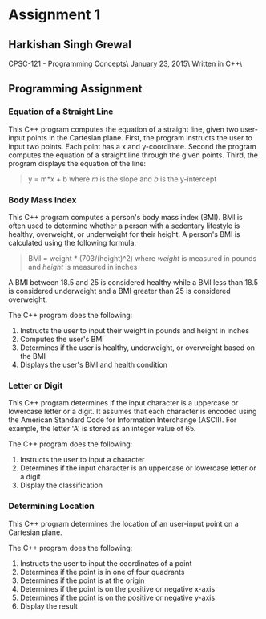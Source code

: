 # Assignment 1

## Harkishan Singh Grewal

CPSC-121 - Programming Concepts\\
January 23, 2015\\
Written in C++\\

## Programming Assignment

### Equation of a Straight Line
This C++ program computes the equation of a straight line, given two user-input
points in the Cartesian plane. First, the program instructs the user to input
two points. Each point has a x and y-coordinate. Second the program computes
the equation of a straight line through the given points. Third, the program
displays the equation of the line:
  > y = m*x + b
  where *m* is the slope and *b* is the y-intercept

### Body Mass Index
This C++ program computes a person's body mass index (BMI). BMI is often used
to determine whether a person with a sedentary lifestyle is healthy,
overweight, or underweight for their height. A person's BMI is calculated using
the following formula:
  > BMI = weight * (703/(height)^2)
  where *weight* is measured in pounds and *height* is measured in inches

A BMI between 18.5 and 25 is considered healthy while a BMI less than 18.5 is
considered underweight and a BMI greater than 25 is considered overweight.

The C++ program does the following:
  1. Instructs the user to input their weight in pounds and height in inches
  2. Computes the user's BMI
  3. Determines if the user is healthy, underweight, or overweight based on the
  BMI
  4. Displays the user's BMI and health condition

### Letter or Digit
This C++ program determines if the input character is a uppercase or lowercase
letter or a digit. It assumes that each character is encoded using the American
Standard Code for Information Interchange (ASCII). For example, the letter 'A'
is stored as an integer value of 65.

The C++ program does the following:
  1. Instructs the user to input a character
  2. Determines if the input character is an uppercase or lowercase letter or a
  digit
  3. Display the classification

### Determining Location
This C++ program determines the location of an user-input point on a Cartesian
plane.

The C++ program does the following:
  1. Instructs the user to input the coordinates of a point
  2. Determines if the point is in one of four quadrants
  3. Determines if the point is at the origin
  4. Determines if the point is on the positive or negative x-axis
  5. Determines if the point is on the positive or negative y-axis
  6. Display the result
